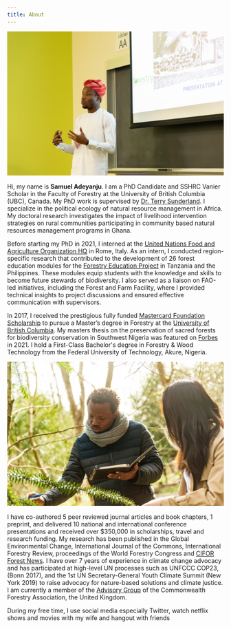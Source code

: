 ```yaml
---
title: About
---
```


![Samuel](images/samuel4.jpeg)

Hi, my name is **Samuel Adeyanju**. I am a PhD Candidate and SSHRC Vanier Scholar in the Faculty of  Forestry at the University of British Columbia (UBC), Canada. My PhD work is supervised by <a href="https://sunderlandlab.forestry.ubc.ca/" target="_blank">Dr. Terry Sunderland</a>. I specialize in the political ecology of natural resource management in Africa. My doctoral research investigates the impact of livelihood intervention strategies on rural communities participating in community based natural resources management programs in Ghana. 

Before starting my PhD in 2021, I interned at the <a href="https://www.grad.ubc.ca/alumni/profile/samuel-adeyanju" target="_blank">United Nations Food and Agriculture Organization HQ</a> in Rome, Italy. As an intern, I conducted region-specific research that contributed to the development of 26 forest education modules for the <a href="https://www.fao.org/forestry/our-focus/forest-products/forest-education/forests-for-a-sustainable-future--educating-children/en" target="_blank">Forestry Education Project</a> in Tanzania and the Philippines. These modules equip students with the knowledge and skills to become future stewards of biodiversity. I also served as a liaison on FAO-led initiatives, including the Forest and Farm Facility, where I provided technical insights to project discussions and ensured effective communication with supervisors. 


In 2017, I received the prestigious fully funded <a href="https://mastercardfdn.scholars.ubc.ca/2024/08/17/samuel-adeyanju/" target="_blank">Mastercard Foundation Scholarship</a> to pursue a Master’s degree in Forestry at the <a href="https://www.grad.ubc.ca/campus-community/meet-our-students/adeyanju-samuel" target="_blank">University of British Columbia</a>. My masters thesis on the preservation of sacred forests for biodiversity conservation in Southwest Nigeria was featured on <a href="https://www.forbes.com/sites/andrewwight/2021/12/25/this-nigerian-studies-how-to-save-sacred-forests-and-their-monkeys/?sh=85c39f939c79" target="_blank">Forbes</a> in 2021. I hold a First-Class Bachelor's degree in Forestry & Wood Technology from the Federal University of Technology, Akure, Nigeria.


![Samuel](images/samuel1.jpg)

I have co-authored 5 peer reviewed journal articles and book chapters, 1 preprint, and delivered 10 national and international conference presentations and received over $350,000 in scholarships, travel and research funding. My research has been published in the Global Environmental Change, International Journal of the Commons, International Forestry Review, proceedings of the World Forestry Congress and <a href="https://forestsnews.cifor.org/76005/replacing-short-term-projects-with-long-term-processes" target="_blank">CIFOR Forest News</a>. I have over 7 years of experience in climate change advocacy and has participated at high-level UN processes such as UNFCCC COP23, (Bonn 2017), and the 1st UN Secretary-General Youth Climate Summit (New York 2019) to raise advocacy for nature-based solutions and climate justice. I am currently a member of the <a href="http://www.cfa-international.org/management_structure.php" target="_blank">Advisory Group</a> of the Commonwealth Forestry Association, the United Kingdom.

During my free time, I use social media especially Twitter, watch netflix shows and movies with my wife and hangout with friends
